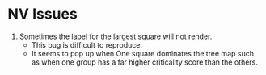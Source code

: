 # NV Issues

1. Sometimes the label for the largest square will not render.
    * This bug is difficult to reproduce.
    * It seems to pop up when One square dominates the tree map such as when one
    group has a far higher criticality score than the others.
